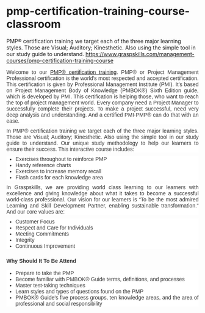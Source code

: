 # pmp-certification-training-course-classroom
PMP® certification training we target each of the three major learning styles. Those are Visual; Auditory; Kinesthetic. Also using the simple tool in our study guide to understand.  https://www.graspskills.com/management-courses/pmp-certification-training-course

<div dir="ltr" style="text-align: left;" trbidi="on">
<div style="background-color: white; box-sizing: border-box; color: #333333; font-family: Montserrat, sans-serif; font-size: 14px; margin-bottom: 10px; text-align: justify !important;">
Welcome to our <a href="https://www.graspskills.com/management-courses/pmp-certification-training-course" target="_blank">PMP® certification training</a>. PMP® or Project Management Professional certification is the world's most respected and accepted certification. This certification is given by Professional Management Institute (PMI). It’s based on Project Management Body of Knowledge (PMBOK®) Sixth Edition guide, which is developed by PMI. This certification is helping those, who want to reach the top of project management world. Every company need a Project Manager to successfully complete their projects. To make a project successful, need very deep analysis and understanding. And a certified PMI-PMP® can do that with an ease.</div>
<div style="background-color: white; box-sizing: border-box; color: #333333; font-family: Montserrat, sans-serif; font-size: 14px; margin-bottom: 10px; text-align: justify !important;">
In PMP® certification training we target each of the three major learning styles. Those are Visual; Auditory; Kinesthetic. Also using the simple tool in our study guide to understand. Our unique study methodology to help our learners to ensure their success. This interactive course includes:</div>
<ul style="background-color: white; box-sizing: border-box; color: #333333; font-family: Montserrat, sans-serif; font-size: 14px; margin-bottom: 10px; margin-top: 0px;">
<li style="box-sizing: border-box; text-align: justify !important;">Exercises throughout to reinforce PMP</li>
<li style="box-sizing: border-box; text-align: justify !important;">Handy reference charts</li>
<li style="box-sizing: border-box; text-align: justify !important;">Exercises to increase memory recall</li>
<li style="box-sizing: border-box; text-align: justify !important;">Flash cards for each knowledge area</li>
</ul>
<div style="background-color: white; box-sizing: border-box; color: #333333; font-family: Montserrat, sans-serif; font-size: 14px; margin-bottom: 10px; text-align: justify !important;">
</div>
<div style="background-color: white; box-sizing: border-box; color: #333333; font-family: Montserrat, sans-serif; font-size: 14px; margin-bottom: 10px; text-align: justify !important;">
In Graspskills, we are providing world class learning to our learners with excellence and giving knowledge about what it takes to become a successful world-class professional. Our vision for our learners is “To be the most admired Learning and Skill Development Partner, enabling sustainable transformation.” And our core values are:</div>
<ul style="background-color: white; box-sizing: border-box; color: #333333; font-family: Montserrat, sans-serif; font-size: 14px; margin-bottom: 10px; margin-top: 0px;">
<li style="box-sizing: border-box; text-align: justify !important;">Customer Focus</li>
<li style="box-sizing: border-box; text-align: justify !important;">Respect and Care for Individuals</li>
<li style="box-sizing: border-box; text-align: justify !important;">Meeting Commitments</li>
<li style="box-sizing: border-box; text-align: justify !important;">Integrity</li>
<li style="box-sizing: border-box; text-align: justify !important;">Continuous Improvement</li>
</ul>
<h3 style="text-align: justify;">
<span style="color: #333333; font-family: Montserrat, sans-serif;"><span style="font-size: 14px;">Why Should It To Be Attend</span></span></h3>
<div style="text-align: justify;">
<ul class="liststyle" style="background-color: white; box-sizing: border-box; color: #333333; font-family: Montserrat, sans-serif; font-size: 14px; margin-bottom: 10px; margin-top: 0px; text-align: start;">
<li style="box-sizing: border-box; text-align: justify !important;">Prepare to take the PMP</li>
<li style="box-sizing: border-box; text-align: justify !important;">Become familiar with PMBOK® Guide terms, definitions, and processes</li>
<li style="box-sizing: border-box; text-align: justify !important;">Master test-taking techniques</li>
<li style="box-sizing: border-box; text-align: justify !important;">Learn styles and types of questions found on the PMP</li>
<li style="box-sizing: border-box; text-align: justify !important;">PMBOK® Guide's five process groups, ten knowledge areas, and the area of professional and social responsibility</li>
</ul>
</div>
</div>
